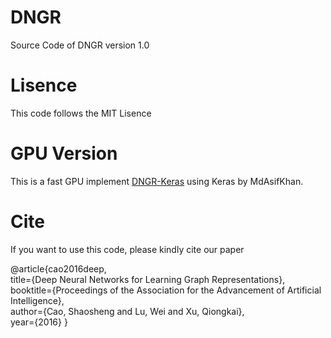 # DNGR
Source Code of DNGR version 1.0

# Lisence
This code follows the MIT Lisence

# GPU Version
This is a fast GPU implement [DNGR-Keras](https://github.com/MdAsifKhan/DNGR-Keras) using Keras by MdAsifKhan.

# Cite
If you want to use this code, please kindly cite our paper

@article{cao2016deep,<br/>
  title={Deep Neural Networks for Learning Graph Representations},<br/>
  booktitle={Proceedings of the Association for the Advancement of Artificial Intelligence},<br/>
  author={Cao, Shaosheng and Lu, Wei and Xu, Qiongkai},<br/>
  year={2016}
}
